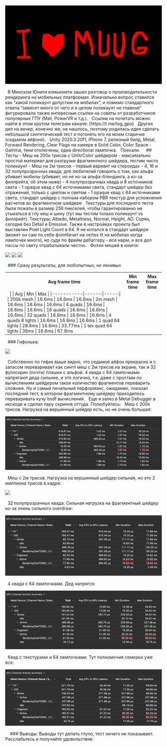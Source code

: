 <p align="center">
  <img src="i-love-muug.png" width="512">
</p>
 
В Минском Юнити комьюнити зашел разговор о производительности рендеринга на мобильных платформах. Изначально вопрос ставился как “какой поликаунт допустим на мобилах”, и помимо стандартного ответа “зависит много от чего и в целом поликаунт не главное” фигурировали также интересные ссылки на советы от разработчиков популярных ГПУ (Mali, PowerVR и т.д.).
 
Ссылки на почитать можно найти в этом крутом телеграм канале: (https://t.me/log_gpo)
 
Других дел на вечер, конечно же, не нашлось, поэтому родилась идея сделать небольшой синтетический тест и погонять его на моем старичке (седьмом айфоне).
 
Unity 2020.3.20f1, iPhone 7, релизный билд, Metal, Forward Rendering, Clear Flags на камере в Solid Color, Color Space - Gamma, тени отключены, одна directional лампочка.
 
Поехали.
 
 
## Тесты
- Меш на 200к трисов с Unlit/Color шейдером - максимально простой материал для разгрузки фрагментного шейдера, тестим чисто поликаунт
- Меш на 2м трисов - первый вариант на стероидах
- 4, 16 и 32 полупрозрачных квада, для любителей говорить о том, как альфа убивает мобилы (убивает, но не из-за альфа-блендинга, а из-за филлрейта, об этом ниже)
- 4 полупрозрачных квада и 8 источников света
- 1 opaque квад с 64 источниками света, стандарт шейдер без отражений, только с цветом и светом
- 1 opaque квад с 64 источниками света, стандарт шейдер с полным набором PBR текстур для усложнения расчетов во фрагментном шейдере
 
Текстуры для последнего теста были пожаты в размер 256 пикселей, чтобы гарантированно не утыкаться в гпу кеш и шину (тут мы тестим только поликаунт vs филлрейт).
Текстуры: Albedo, Metallness, Normal, Height, AO. Сорян, сегодня без Detail и Emissive.
Также в настройках проекта был выставлен Pixel Light Count в 64. Я не копался в стандарт шейдере (может он сам по себе фоллбечит на vertex lit на мобилах когда лампочек много), но судя по фрейм дебаггеру - все нарм, и все доп пассы по свету отрабатывали честно.
 
Фотки мешей в юнити:
 
<p align="left">
  <img src="200k-mesh.png" width="256">
  <img src="2m-mesh.png" width="256">
  <img src="quad.png" width="256">
</p>
 
### Сразу результаты, для любопытных, но ленивых
 
<table>
<tr><th>Avg frame time</th><th>Min frame time</th><th>Max frame time</th></tr>
<tr><td>
 
|           | Avg | Min | Max |
|-----------|------:|-----:|
| 200k mesh |  16.6ms | 16.6ms | 16.6ms
| 2m mesh | 16.6ms | 16.6ms | 16.6ms
| 4 quads | 16.6ms | 16.6ms | 16.6ms
| 16 quads | 16.6ms | 16.6ms | 16.6ms
| 32 quads | 16.6ms | 16.6ms | 16.6ms
| 4 quads 8 lights | 16.6ms | 16.6ms | 16.6ms
| 1 quad 64 lights | 28.8ms | 16.6ms | 33.77ms
| 1 tex quad 64 lights | 36ms | 16.6ms | 67.8ms
 
</td></tr> </table>
 
### Гифонька:
 
<p align="left">
  <img src=“testrun.gif” width=“480”>
</p>
 
Собственно по гифке выше видно, что седьмой айфон прекрасно и с запасом переваривает как сингл меш с 2м трисов на экране, так и 32 фуллскрин (почти) плашки с альфой.
4 квада с 64 лампочками напрягают деда сильнее, и это логично, т.к. даже с простым по вычислениям шейдером такое количество фрагментов переварить сложнее.
Ну и самый печальный перформанс, ожидаемо, показал последний тест, в котором фрагментному шейдеру приходилось переваривать кучу bsdf вычислений.
 
Еще я залез в Metal Debugger в икскоде и сделал пару скринов оттуда. Полюбуйтесь:
 
Меш с 200к трисов. Нагрузка на вершинный шейдер есть, но не очень большая:
<p align="left">
  <img src="200k-tris.jpeg" width=“512”>
</p>
 
Меш с 2м трисов. Нагрузка на вершинный шейдер сильная, но это 2 миллиона трисов в кадре:
<p align="left">
  <img src=“2m-tris.jpeg" width=“512”>
</p>
 
32 полупрозрачных квада. Сильная нагрузка на фрагментный шейдер из-за очень сильного overdraw:
<p align="left">
  <img src="32-transparent-quads.jpeg" width=“512”>
</p>
 
4 квада с 64 лампочками. Дед напрягся:
<p align="left">
  <img src="1-quad-64-lights.jpeg" width=“512”>
</p>
 
Квад с текстурами и 64 лампочками. Тут полномочия семерки уже все:
<p align="left">
  <img src="1-tex-quad-64-lights.jpeg" width=“512”>
</p>
 
 
### Выводы:
Выводы тут делать глупо, тест ничего не показывает. Расслабьтесь и получайте удовольствие.
 
